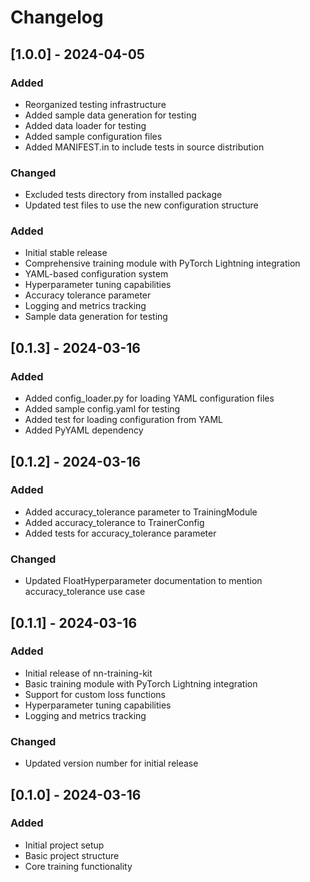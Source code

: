 # Changelog

## [1.0.0] - 2024-04-05

### Added
- Reorganized testing infrastructure
- Added sample data generation for testing
- Added data loader for testing
- Added sample configuration files
- Added MANIFEST.in to include tests in source distribution

### Changed
- Excluded tests directory from installed package
- Updated test files to use the new configuration structure

### Added
- Initial stable release
- Comprehensive training module with PyTorch Lightning integration
- YAML-based configuration system
- Hyperparameter tuning capabilities
- Accuracy tolerance parameter
- Logging and metrics tracking
- Sample data generation for testing

## [0.1.3] - 2024-03-16

### Added
- Added config_loader.py for loading YAML configuration files
- Added sample config.yaml for testing
- Added test for loading configuration from YAML
- Added PyYAML dependency

## [0.1.2] - 2024-03-16

### Added
- Added accuracy_tolerance parameter to TrainingModule
- Added accuracy_tolerance to TrainerConfig
- Added tests for accuracy_tolerance parameter

### Changed
- Updated FloatHyperparameter documentation to mention accuracy_tolerance use case

## [0.1.1] - 2024-03-16

### Added
- Initial release of nn-training-kit
- Basic training module with PyTorch Lightning integration
- Support for custom loss functions
- Hyperparameter tuning capabilities
- Logging and metrics tracking

### Changed
- Updated version number for initial release

## [0.1.0] - 2024-03-16

### Added
- Initial project setup
- Basic project structure
- Core training functionality 